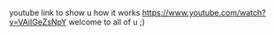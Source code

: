 youtube link to show u how it works https://www.youtube.com/watch?v=VAiIGeZsNpY 
welcome to all of u ;)
